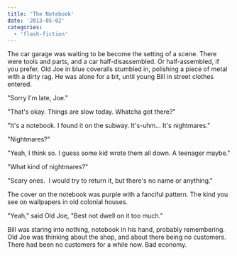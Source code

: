 ```yaml
---
title: 'The Notebook'
date: '2013-05-02'
categories:
  - 'flash-fiction'
---
```


The car garage was waiting to be become the setting of a scene. There were tools
and parts, and a car half-disassembled. Or half-assembled, if you prefer. Old
Joe in blue coveralls stumbled in, polishing a piece of metal with a dirty rag.
He was alone for a bit, until young Bill in street clothes entered.

"Sorry I'm late, Joe."

"That's okay. Things are slow today. Whatcha got there?"

"It's a notebook. I found it on the subway. It's-uhm... It's nightmares."

"Nightmares?"

"Yeah, I think so. I guess some kid wrote them all down. A teenager maybe."

"What kind of nightmares?"

"Scary ones.  I would try to return it, but there's no name or anything."

The cover on the notebook was purple with a fanciful pattern. The kind you see
on wallpapers in old colonial houses.

"Yeah," said Old Joe, "Best not dwell on it too much."

Bill was staring into nothing, notebook in his hand, probably remembering. Old
Joe was thinking about the shop, and about there being no customers. There had
been no customers for a while now. Bad economy.
